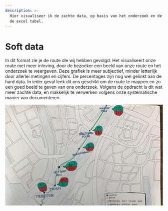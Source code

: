 ```yaml
---
description: >-
  Hier visualiseer ik de zachte data, op basis van het onderzoek en de data in
  de excel tabel.
---
```


# Soft data

In dit format zie je de route die wij hebben gevolgd. Het visualiseert onze route met meer inleving, door de bezoeker een beeld van onze route en het onderzoek te weergeven. Deze grafiek is meer subjectief, minder letterlijk door allerlei metingen en cijfers. De percentages zijn nog wel gelinkt aan de hard data. In ieder geval leek dit ons geschikt om de route te mappen en zo een goed beeld te geven van ons onderzoek. Volgens de opdracht is dit wat meer zachte data, en makkelijk te verwerken volgens onze systematische manier van documenteren. 

![](../.gitbook/assets/whatsapp-image-2020-09-04-at-13.38.56.jpeg)

